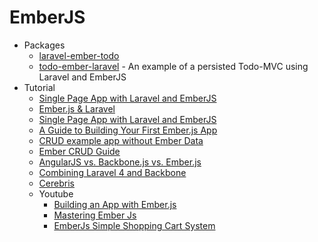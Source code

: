 # EmberJS
* Packages
    - [laravel-ember-todo](http://goo.gl/3M1Syn)
    - [todo-ember-laravel](http://goo.gl/Tuob2u) - An example of a persisted Todo-MVC using Laravel and EmberJS
* Tutorial
    - [Single Page App with Laravel and EmberJS](http://goo.gl/uzOYTh)
    - [Ember.js & Laravel](http://goo.gl/XbqUiu)
    - [Single Page App with Laravel and EmberJS](http://goo.gl/tE7jbi)
    - [A Guide to Building Your First Ember.js App](http://goo.gl/5uZN0w)
    - [CRUD example app without Ember Data](http://goo.gl/2wVMvQ)
    - [Ember CRUD Guide](http://goo.gl/sruyqt)
    - [AngularJS vs. Backbone.js vs. Ember.js](http://goo.gl/Mnbyfo)
    - [Combining Laravel 4 and Backbone](http://goo.gl/kpO2F1)
    - [Cerebris](http://goo.gl/tH77SB)
    - Youtube
        - [Building an App with Ember.js](http://youtu.be/Ga99hMi7wfY)
        - [Mastering Ember Js](http://goo.gl/MCN1sf)
        - [EmberJs Simple Shopping Cart System](http://goo.gl/yEBeZK)

